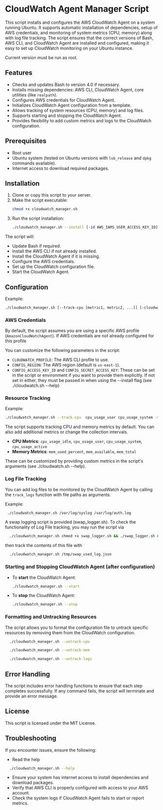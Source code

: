 # CloudWatch Agent Manager Script

This script installs and configures the AWS CloudWatch Agent on a system running Ubuntu. It supports automatic installation of dependencies, setup of AWS credentials, and monitoring of system metrics (CPU, memory) along with log file tracking. The script ensures that the correct versions of Bash, AWS CLI, and CloudWatch Agent are installed and configured, making it easy to set up CloudWatch monitoring on your Ubuntu instance. 

Current version must be run as root.

## Features

- Checks and updates Bash to version 4.0 if necessary.
- Installs missing dependencies: AWS CLI, CloudWatch Agent, core utilities (like `realpath`).
- Configures AWS credentials for CloudWatch Agent.
- Initializes CloudWatch Agent configuration from a template.
- Allows tracking of system resources (CPU, memory) and log files.
- Supports starting and stopping the CloudWatch Agent.
- Provides flexibility to add custom metrics and logs to the CloudWatch configuration.

## Prerequisites

- Root user
- Ubuntu system (tested on Ubuntu versions with `lsb_release` and `dpkg` commands available).
- Internet access to download required packages.

## Installation

1. Clone or copy this script to your server.
2. Make the script executable:
   ```bash
   chmod +x cloudwatch_manager.sh
   ```   
3. Run the script installation:
   ```bash
   ./cloudwatch_manager.sh --install [-id AWS_IAMS_USER_ACCESS_KEY_ID] [-secret AWS_IAMS_USER_SECRET_ACCESS_KEY] [-region REGION] [-output OUTPUT]
   ```

The script will:
- Update Bash if required.
- Install the AWS CLI if not already installed.
- Install the CloudWatch Agent if it is missing.
- Configure the AWS credentials.
- Set up the CloudWatch configuration file.
- Start the CloudWatch Agent.


## Configuration
Example:
 ```bash
 ./cloudwatch_manager.sh [--track-cpu [metric1, metric2, ...]] [-cloudwatch_config_cpu_key value] [--track-mem [metric1, metric2, ...]] [-cloudwatch_config_mem_key value] [--track-logs logfile1, logfile2, ...] [--untrack-cpu] [--untrack-mem] [--untrack-logs]
 ```

### AWS Credentials

By default, the script assumes you are using a specific AWS profile (`AmazonCloudWatchAgent`). If AWS credentials are not already configured for this profile

You can customize the following parameters in the script:
- `CLOUDWATCH_PROFILE`: The AWS CLI profile to use.
- `CONFIG_REGION`: The AWS region (default is `us-east-1`).
- `CONFIG_ACCESS_KEY_ID` and `CONFIG_SECRET_ACCESS_KEY`: These can be set in the script or environment if you want to provide them explicitly. If not set in either, they must be passed in when using the --install flag (see ./cloudwatch.sh --help)

### Resource Tracking
Example:
 ```bash
 ./cloudwatch_manager.sh --track-cpu  cpu_usage_user cpu_usage_system -metrics_collection_interval 30 -total_cpu false --track-mem mem_used_percent mem_available mem_total -metrics_collection_interval 20
 ```

The script supports tracking CPU and memory metrics by default. You can also add additional metrics or change the collection intervals.

- **CPU Metrics**: `cpu_usage_idle`, `cpu_usage_user`, `cpu_usage_system`, `cpu_usage_active`
- **Memory Metrics**: `mem_used_percent`, `mem_available`, `mem_total`

These can be customized by providing custom metrics in the script's arguments (see ./cloudwatch.sh --help).

### Log File Tracking

You can add log files to be monitored by the CloudWatch Agent by calling the `track_logs` function with file paths as arguments.

Example:
```bash
 ./cloudwatch_manager.sh /var/log/syslog /var/log/auth.log
```

A swap logging script is provided (swap_logger.sh). To check the functionality of Log File tracking, you may run the script via
```bash
  ./cloudwatch_manager.sh chmod +x swap_logger.sh && ./swap_logger.sh &
```
then track the contents of this file with
```bash
  ./cloudwatch_manager.sh /tmp/swap_used_log.json
```

### Starting and Stopping CloudWatch Agent (after configuration)

- To **start** the CloudWatch Agent:
  ```bash
  ./cloudwatch_manager.sh --start
  ```

- To **stop** the CloudWatch Agent:
  ```bash
  ./cloudwatch_manager.sh --stop
  ```

### Formatting and Untracking Resources

The script allows you to format the configuration file to untrack specific resources by removing them from the CloudWatch configuration.

```bash
  ./cloudwatch_manager.sh --untrack-cpu
```
```bash
  ./cloudwatch_manager.sh --untrack-mem
```
```bash
  ./cloudwatch_manager.sh --untrack-logs
```

## Error Handling

The script includes error handling functions to ensure that each step completes successfully. If any command fails, the script will terminate and provide an error message.

## License

This script is licensed under the MIT License.

## Troubleshooting

If you encounter issues, ensure the following:
- Read the help 
```bash
  ./cloudwatch_manager.sh --help
```
- Ensure your system has internet access to install dependencies and download packages.
- Verify that AWS CLI is properly configured with access to your AWS account.
- Check the system logs if CloudWatch Agent fails to start or report metrics.
